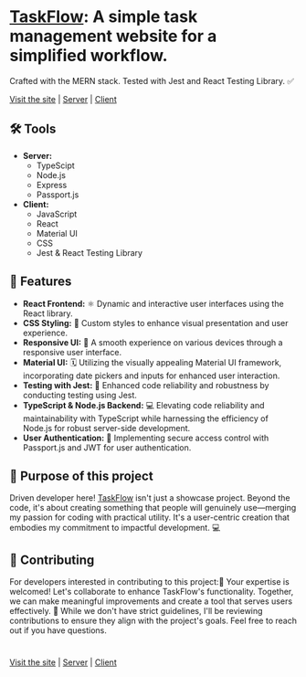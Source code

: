 # [TaskFlow](https://www.taskflow.site/): A simple task management website for a simplified workflow.
Crafted with the MERN stack. Tested with Jest and React Testing Library. ✅

[Visit the site](https://www.taskflow.site/) | [Server](https://github.com/faridasLab/taskflow-website/tree/main/server) | [Client](https://github.com/faridasLab/taskflow-website/tree/main/client)



## 🛠️ Tools
- **Server:** 
  - TypeScipt
  - Node.js
  - Express
  - Passport.js
- **Client:**
  - JavaScript
  - React
  - Material UI
  - CSS
  - Jest & React Testing Library


## 🚀 Features
  - **React Frontend:** ⚛️ Dynamic and interactive user interfaces using the React library.
  - **CSS Styling:** 🎨 Custom styles to enhance visual presentation and user experience.
  - **Responsive UI:** 📱 A smooth experience on various devices through a responsive user interface.
  - **Material UI:** 🗓️ Utilizing the visually appealing Material UI framework, incorporating date pickers and inputs for enhanced user interaction.
  - **Testing with Jest:** 🧪 Enhanced code reliability and robustness by conducting testing using Jest.
  - **TypeScript & Node.js Backend:** 💻 Elevating code reliability and maintainability with TypeScript while harnessing the efficiency of Node.js for robust server-side development.
  - **User Authentication:** 🔐 Implementing secure access control with Passport.js and JWT for user authentication.





## 🎯 Purpose of this project 
  Driven developer here! [TaskFlow](https://www.taskflow.site/) isn't just a showcase project. Beyond the code, it's about
  creating something that people will genuinely use—merging my passion for coding with practical utility.
  It's a user-centric creation that embodies my commitment to impactful development. 💻
  


## 🤝 Contributing
For developers interested in contributing to this project:🚀 Your expertise is welcomed! Let's collaborate to enhance TaskFlow's functionality. Together, we can make meaningful improvements and create a tool that serves users effectively. 🤝
While we don't have strict guidelines, I'll be reviewing contributions to ensure they align with the project's goals. Feel free to reach out if you have questions.

#
[Visit the site](https://www.taskflow.site/) | [Server](https://github.com/faridasLab/taskflow-website/tree/main/server) | [Client](https://github.com/faridasLab/taskflow-website/tree/main/client)
